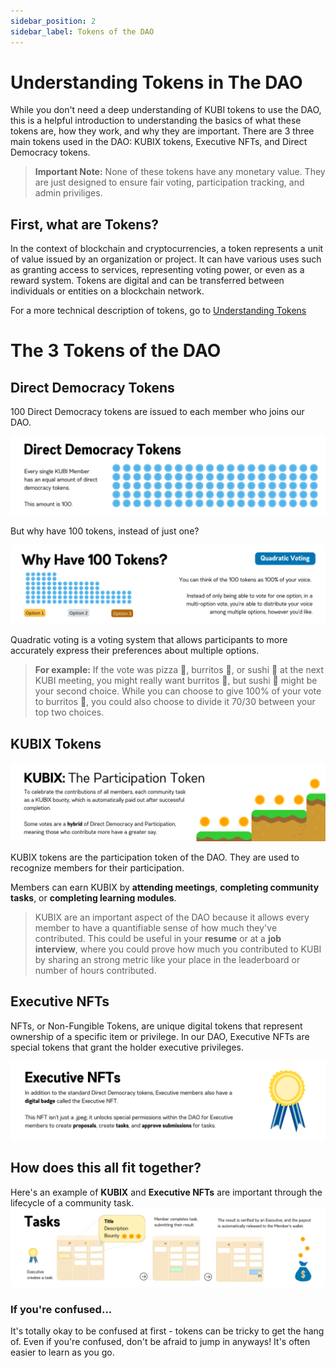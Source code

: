 ```yaml
---
sidebar_position: 2
sidebar_label: Tokens of the DAO
---
```


# Understanding Tokens in The DAO

While you don't need a deep understanding of KUBI tokens to use the DAO, this is a helpful introduction to understanding the basics of what these tokens are, how they work, and why they are important. There are 3 three main tokens used in the DAO: KUBIX tokens, Executive NFTs, and Direct Democracy tokens.

> **Important Note:** None of these tokens have any monetary value. They are just designed to ensure fair voting, participation tracking, and admin priviliges.

## First, what are Tokens?

In the context of blockchain and cryptocurrencies, a token represents a unit of value issued by an organization or project. It can have various uses such as granting access to services, representing voting power, or even as a reward system. Tokens are digital and can be transferred between individuals or entities on a blockchain network.

For a more technical description of tokens, go to [Understanding Tokens](../the-very-basics/understanding-tokens.md)

# The 3 Tokens of the DAO

## Direct Democracy Tokens

100 Direct Democracy tokens are issued to each member who joins our DAO.

![Direct Democracy Tokens](./img/dd_tokens.png "Direct Democracy Tokens")

But why have 100 tokens, instead of just one?

![Direct Democracy Explainer](./img/dd_tokens_explainer.png "Direct Democracy Tokens Explained")

Quadratic voting is a voting system that allows participants to more accurately express their preferences about multiple options.

> **For example:** If the vote was pizza 🍕, burritos 🌯, or sushi 🍣 at the next KUBI meeting, you might really want burritos 🌯, but sushi 🍣 might be your second choice. While you can choose to give 100% of your vote to burritos 🌯, you could also choose to divide it 70/30 between your top two choices.

## KUBIX Tokens

![KUBIX Tokens](./img/participation_tokens.png "The Participation Token")

KUBIX tokens are the participation token of the DAO. They are used to recognize members for their participation.

Members can earn KUBIX by **attending meetings**, **completing community tasks**, or **completing learning modules**.

> KUBIX are an important aspect of the DAO because it allows every member to have a quantifiable sense of how much they've contributed. This could be useful in your **resume** or at a **job interview**, where you could prove how much you contributed to KUBI by sharing an strong metric like your place in the leaderboard or number of hours contributed.

## Executive NFTs

NFTs, or Non-Fungible Tokens, are unique digital tokens that represent ownership of a specific item or privilege. In our DAO, Executive NFTs are special tokens that grant the holder executive privileges.

![Executive NFTs](./img/executive_nfts.png "Executive NFTs")

## How does this all fit together?

Here's an example of **KUBIX** and **Executive NFTs** are important through the lifecycle of a community task.
![Task Lifecycle](./img/task_lifecycle.png "Task Lifecycle")

### If you're confused...

It's totally okay to be confused at first - tokens can be tricky to get the hang of. Even if you're confused, don't be afraid to jump in anyways! It's often easier to learn as you go.
